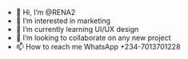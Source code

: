 - 👋 Hi, I’m @RENA2
- 👀 I’m interested in marketing
- 🌱 I’m currently learning UI/UX design
- 💞️ I’m looking to collaborate on any new project
- 📫 How to reach me WhatsApp +234-7013701228

<!---
RENA2/RENA2 is a ✨ special ✨ repository because its `README.md` (this file) appears on your GitHub profile.
You can click the Preview link to take a look at your changes.
--->
